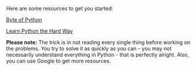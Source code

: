 Here are some resources to get you started:

[Byte of Python](http://www.ibiblio.org/swaroopch/byteofpython/read/index.html)

[Learn Python the Hard Way](http://learnpythonthehardway.org/book/)

**Please note:** The trick is in not reading every single thing before working on the problems. You try to solve it as quickly as you can - you may not necessarily understand everything in Python - that is perfectly alright. Also, you can use Google to get more resources.